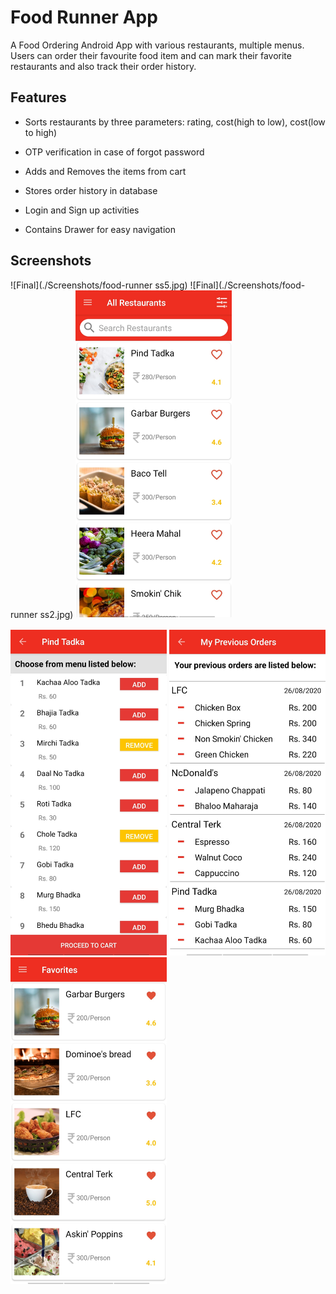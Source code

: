 # Food Runner App

A Food Ordering Android App with various restaurants, multiple menus. Users can order their favourite food item and can mark their favorite restaurants and also track their order history.

## Features

- Sorts restaurants by three parameters: rating, cost(high to low), cost(low to high)

- OTP verification in case of forgot password

- Adds and Removes the items from cart

- Stores order history in database

- Login and Sign up activities

- Contains Drawer for easy navigation 

## Screenshots

<div class="row">
      ![Final](./Screenshots/food-runner ss5.jpg)
      ![Final](./Screenshots/food-runner ss2.jpg)
<!--       <img src="/Screenshots/food-runner ss5.jpg" width="250" title="Login">
      <img src="/Screenshots/food-runner ss2.jpg" width="250" title="Menu Drawer">      -->
      <img src="/Screenshots/food-runner ss1.jpg" width="250" title="All Restaurants">
</div>
<br>
<div class="row">
      <img src="/Screenshots/food-runner ss3.jpg" width="250" title="Restaurant Menu">
      <img src="/Screenshots/food-runner ss4.jpg" width="250" title="Order History">
      <img src="/Screenshots/food-runner ss6.jpg" width="250" title="Favorite Restaurants">
</div>

